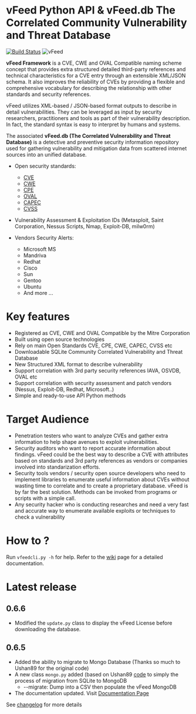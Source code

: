 vFeed Python API & vFeed.db The Correlated Community Vulnerability and Threat Database
=========================================================
[![Build Status](https://travis-ci.org/toolswatch/vFeed.svg?branch=v0.6.5)](https://travis-ci.org/toolswatch/vFeed)
![vFeed](http://www.toolswatch.org/wp-content/uploads/2015/10/vfeed-e1443794779894.png)

**vFeed Framework** is a CVE, CWE and OVAL Compatible naming scheme concept that provides extra structured detailed third-party references and technical characteristics for a CVE entry through an extensible XML/JSON schema.
It also improves the reliability of CVEs by providing a flexible and comprehensive vocabulary for describing the relationship with other standards and security references.

vFeed utilizes XML-based / JSON-based format outputs to describe in detail vulnerabilities. 
They can be leveraged as input by security researchers, practitioners and tools as part of their vulnerability description. In fact, the standard syntax is easy to interpret by humans and systems.

The associated **vFeed.db (The Correlated Vulnerability and Threat Database)** is a detective and preventive security information repository used for gathering vulnerability and mitigation data from scattered internet sources into an unified database.

* Open security standards:
    * [CVE](http://cve.mitre.org)
    * [CWE](http://cwe.mitre.org)
    * [CPE](http://cpe.mitre.org) 
    * [OVAL](http://oval.mitre.org) 
    * [CAPEC](http://capec.mitre.org) 
    * [CVSS](http://www.first.org/cvss) 

* Vulnerability Assessment & Exploitation IDs (Metasploit, Saint Corporation, Nessus Scripts, Nmap, Exploit-DB, milw0rm)
* Vendors Security Alerts:
    * Microsoft MS
    * Mandriva
    * Redhat
    * Cisco
    * Sun
    * Gentoo
    * Ubuntu
    * And more ...


Key features
=================

* Registered as CVE, CWE and OVAL Compatible by the Mitre Corporation
* Built using open source technologies
* Rely on main Open Standards CVE, CPE, CWE, CAPEC, CVSS etc
* Downloadable SQLite Community Correlated Vulnerability and Threat Database 
* New Structured XML format to describe vulnerability
* Support correlation with 3rd party security references IAVA, OSVDB, OVAL etc
* Support correlation with security assessment and patch vendors (Nessus, Exploit-DB, Redhat, Microsoft..)
* Simple and ready-to-use API Python methods 

Target Audience
=================

* Penetration testers who want to analyze CVEs and gather extra information to help shape avenues to exploit vulnerabilities.
* Security auditors who want to report accurate information about findings. vFeed could be the best way to describe a CVE with attributes based on standards and 3rd party references as vendors or companies involved into standarization efforts.
* Security tools vendors / security open source developers who need to implement libraries to enumerate useful information about CVEs without wasting time to correlate and to create a proprietary database. vFeed is by far the best solution. Methods can be invoked from programs or scripts with a simple call.
* Any security hacker who is conducting researches and need a very fast and accurate way to enumerate available exploits or techniques to check a vulnerability


How to ?
==============

Run `vfeedcli.py -h` for help.
Refer to the [wiki](https://github.com/toolswatch/vFeed/wiki/) page for a detailed documentation.
 

Latest release
==============

0.6.6
---------
* Modified the `update.py` class to display the vFeed License before downloading the database.

0.6.5
---------
* Added the ability to migrate to Mongo Database (Thanks so much to Ushan89 for the original code)
* A new class `mongo.py` added (based on Ushan89 [code](https://github.com/ushan89/vFeed) to simply the process of migration from SQLite to MongoDB
    * --migrate: Dump into a CSV then populate the vFeed MongoDB
* The documentation updated. Visit [Documentation Page](https://github.com/toolswatch/vFeed/wiki/)

See [changelog](https://github.com/toolswatch/vFeed/blob/master/CHANGELOG.md) for more details

